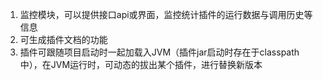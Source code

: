 1. 监控模块，可以提供接口api或界面，监控统计插件的运行数据与调用历史等信息
2. 可生成插件文档的功能
3. 插件可跟随项目启动时一起加载入JVM（插件jar启动时存在于classpath中），在JVM运行时，可动态的拔出某个插件，进行替换新版本
